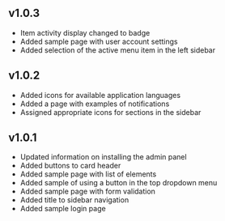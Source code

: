 ## v1.0.3

- Item activity display changed to badge
- Added sample page with user account settings
- Added selection of the active menu item in the left sidebar

## v1.0.2

- Added icons for available application languages
- Added a page with examples of notifications
- Assigned appropriate icons for sections in the sidebar

## v1.0.1

- Updated information on installing the admin panel
- Added buttons to card header
- Added sample page with list of elements
- Added sample of using a button in the top dropdown menu
- Added sample page with form validation
- Added title to sidebar navigation
- Added sample login page